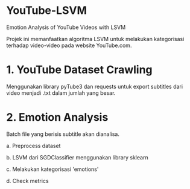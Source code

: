 # YouTube-LSVM
Emotion Analysis of YouTube Videos with LSVM

Projek ini memanfaatkan algoritma LSVM untuk melakukan kategorisasi terhadap video-video pada website YouTube.com.

# 1. YouTube Dataset Crawling

Menggunakan library pyTube3 dan requests untuk export subtitles dari video menjadi .txt dalam jumlah yang besar.

# 2. Emotion Analysis

Batch file yang berisis subtitle akan dianalisa.

a. Preprocess dataset

b. LSVM dari SGDClassifier menggunakan library sklearn

c. Melakukan kategorisasi 'emotions'

d. Check metrics

